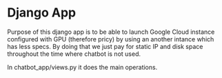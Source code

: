 # Django App

Purpose of this django app is to be able to launch Google Cloud instance configured with GPU (therefore pricy) by using an another intance which has less specs. By doing that we just pay for static IP and disk space throughout the time where chatbot is not used.

In chatbot_app/views.py it does the main operations.